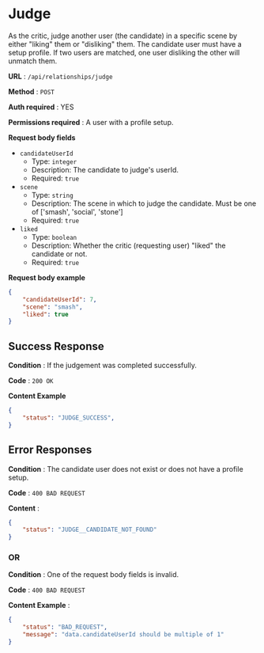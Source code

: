 # Judge

As the critic, judge another user (the candidate) in a specific scene by either "liking" them or "disliking" them. The candidate user must have a setup profile. If two users are matched, one user disliking the other will unmatch them.

**URL** : `/api/relationships/judge`

**Method** : `POST`

**Auth required** : YES

**Permissions required** : A user with a profile setup.

**Request body fields**

* `candidateUserId`
  * Type: `integer`
  * Description: The candidate to judge's userId.
  * Required: `true`
* `scene`
  * Type: `string`
  * Description: The scene in which to judge the candidate. Must be one of ['smash', 'social', 'stone']
  * Required: `true`
* `liked`
  * Type: `boolean`
  * Description: Whether the critic (requesting user) "liked" the candidate or not.
  * Required: `true`

**Request body example**

```json
{
	"candidateUserId": 7,
	"scene": "smash",
	"liked": true
}
```

## Success Response

**Condition** : If the judgement was completed successfully.

**Code** : `200 OK`

**Content Example**

```json
{
    "status": "JUDGE_SUCCESS",
}
```

## Error Responses

**Condition** : The candidate user does not exist or does not have a profile setup.

**Code** : `400 BAD REQUEST`

**Content** :
```json
{
    "status": "JUDGE__CANDIDATE_NOT_FOUND"
}
```

### OR

**Condition** : One of the request body fields is invalid.

**Code** : `400 BAD REQUEST`

**Content Example** :
```json
{
    "status": "BAD_REQUEST",
    "message": "data.candidateUserId should be multiple of 1"
}
```
